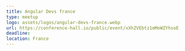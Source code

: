 ```yaml
---
title: Angular Devs france
type: meetup
logo: assets/logos/angular-devs-france.webp
url: https://conference-hall.io/public/event/xXhZVEbtz1mMoWZYhsoE
deadline:
location: France
---
```

